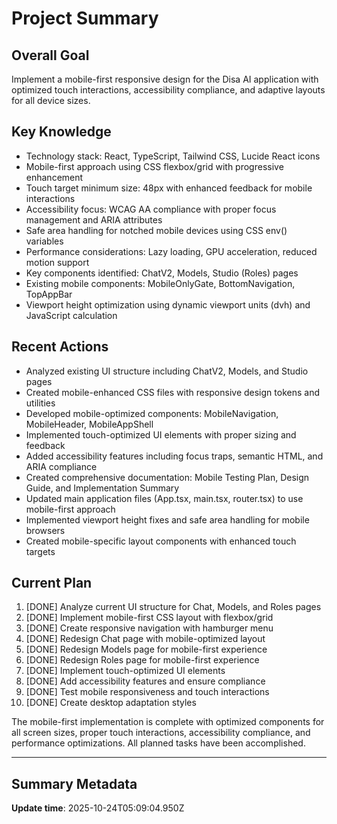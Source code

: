 # Project Summary

## Overall Goal
Implement a mobile-first responsive design for the Disa AI application with optimized touch interactions, accessibility compliance, and adaptive layouts for all device sizes.

## Key Knowledge
- Technology stack: React, TypeScript, Tailwind CSS, Lucide React icons
- Mobile-first approach using CSS flexbox/grid with progressive enhancement
- Touch target minimum size: 48px with enhanced feedback for mobile interactions
- Accessibility focus: WCAG AA compliance with proper focus management and ARIA attributes
- Safe area handling for notched mobile devices using CSS env() variables
- Performance considerations: Lazy loading, GPU acceleration, reduced motion support
- Key components identified: ChatV2, Models, Studio (Roles) pages
- Existing mobile components: MobileOnlyGate, BottomNavigation, TopAppBar
- Viewport height optimization using dynamic viewport units (dvh) and JavaScript calculation

## Recent Actions
- Analyzed existing UI structure including ChatV2, Models, and Studio pages
- Created mobile-enhanced CSS files with responsive design tokens and utilities
- Developed mobile-optimized components: MobileNavigation, MobileHeader, MobileAppShell
- Implemented touch-optimized UI elements with proper sizing and feedback
- Added accessibility features including focus traps, semantic HTML, and ARIA compliance
- Created comprehensive documentation: Mobile Testing Plan, Design Guide, and Implementation Summary
- Updated main application files (App.tsx, main.tsx, router.tsx) to use mobile-first approach
- Implemented viewport height fixes and safe area handling for mobile browsers
- Created mobile-specific layout components with enhanced touch targets

## Current Plan
1. [DONE] Analyze current UI structure for Chat, Models, and Roles pages
2. [DONE] Implement mobile-first CSS layout with flexbox/grid
3. [DONE] Create responsive navigation with hamburger menu
4. [DONE] Redesign Chat page with mobile-optimized layout
5. [DONE] Redesign Models page for mobile-first experience
6. [DONE] Redesign Roles page for mobile-first experience
7. [DONE] Implement touch-optimized UI elements
8. [DONE] Add accessibility features and ensure compliance
9. [DONE] Test mobile responsiveness and touch interactions
10. [DONE] Create desktop adaptation styles

The mobile-first implementation is complete with optimized components for all screen sizes, proper touch interactions, accessibility compliance, and performance optimizations. All planned tasks have been accomplished.

---

## Summary Metadata
**Update time**: 2025-10-24T05:09:04.950Z 
